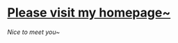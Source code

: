 # [Please visit my homepage~](https://jackyyang27.github.io/JackyYang.github.io/)


*Nice to meet you~*
